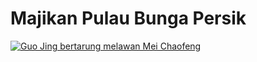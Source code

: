 # Majikan Pulau Bunga Persik

[![Guo Jing bertarung melawan Mei Chaofeng](images/guo-jing-vs-mei-chaofeng.jpg)](https://youtube.com/clip/Ugkxzvw5AmYaUOrm6YSDhUt1RitKy2uG9O15)


